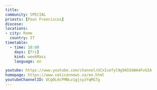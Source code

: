 ```yaml
---
title:
community: SPECIAL
priests: [Paus Franciscus]
diocese:
locations:
- city: Rome
  country: IT
timetable:
  - time: 18:00
    days: [fri]
    kind: weekMass
    language: en

youtube: https://www.youtube.com/channel/UCxIsefyl9g9A5SGWA4FvGIA
homepage: https://www.vaticannews.va/en.html
youtubeChannelID: UCg0L6cPMNLv1gjsyzYqMG7g
---
```


